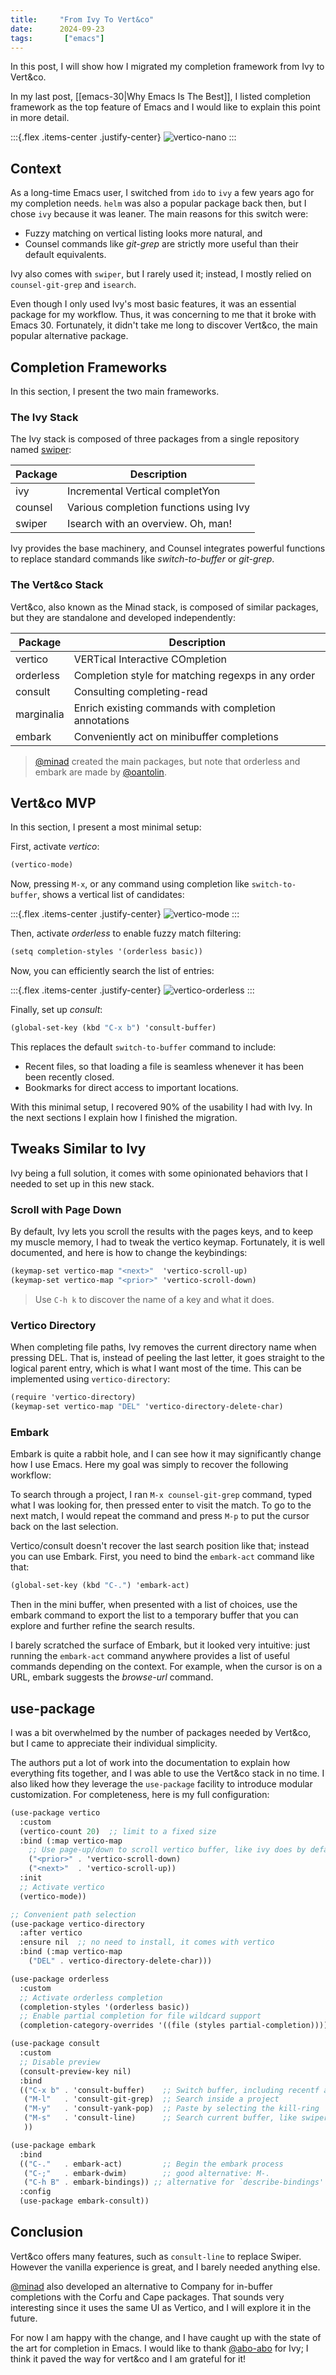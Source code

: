 ```yaml
---
title:     "From Ivy To Vert&co"
date:      2024-09-23
tags:       ["emacs"]
---
```


In this post, I will show how I migrated my completion framework from Ivy to Vert&co.

In my last post, [[emacs-30|Why Emacs Is The Best]], I listed completion framework as the top feature of Emacs and I would like to explain this point in more detail.

:::{.flex .items-center .justify-center}
![vertico-nano](media/vertico-nano.png)
:::

## Context

As a long-time Emacs user, I switched from `ido` to `ivy` a few years ago for my completion needs. `helm` was also a popular package back then, but I chose `ivy` because it was leaner. The main reasons for this switch were:

- Fuzzy matching on vertical listing looks more natural, and
- Counsel commands like *git-grep* are strictly more useful than their default equivalents.

Ivy also comes with `swiper`, but I rarely used it; instead, I mostly relied on `counsel-git-grep` and `isearch`.

Even though I only used Ivy's most basic features, it was an essential package for my workflow.
Thus, it was concerning to me that it broke with Emacs 30.
Fortunately, it didn't take me long to discover Vert&co, the main popular alternative package.


## Completion Frameworks

In this section, I present the two main frameworks.

### The Ivy Stack

The Ivy stack is composed of three packages from a single repository named [swiper](https://github.com/abo-abo/swiper):

| **Package** | **Description**                        |
|-------------|----------------------------------------|
| ivy         | Incremental Vertical completYon        |
| counsel     | Various completion functions using Ivy |
| swiper      | Isearch with an overview.  Oh, man!    |

Ivy provides the base machinery, and Counsel integrates powerful functions to replace standard commands like *switch-to-buffer* or *git-grep*.

### The Vert&co Stack

Vert&co, also known as the Minad stack, is composed of similar packages, but they are standalone and developed independently:

| **Package** | **Description**                                      |
|-------------|------------------------------------------------------|
| vertico     | VERTical Interactive COmpletion                      |
| orderless   | Completion style for matching regexps in any order   |
| consult     | Consulting completing-read                           |
| marginalia  | Enrich existing commands with completion annotations |
| embark      | Conveniently act on minibuffer completions           |

> [@minad][minad] created the main packages, but note that orderless and embark are made by [@oantolin][oantolin].

## Vert&co MVP

In this section, I present a most minimal setup:

First, activate *vertico*:
```scheme
(vertico-mode)
```

Now, pressing `M-x`, or any command using completion like `switch-to-buffer`, shows a vertical list of candidates:

:::{.flex .items-center .justify-center}
![vertico-mode](media/vertico-mode.png)
:::

Then, activate *orderless* to enable fuzzy match filtering:
```scheme
(setq completion-styles '(orderless basic))
```

Now, you can efficiently search the list of entries:

:::{.flex .items-center .justify-center}
![vertico-orderless](media/vertico-orderless.png)
:::

Finally, set up *consult*:
```scheme
(global-set-key (kbd "C-x b") 'consult-buffer)
```

This replaces the default `switch-to-buffer` command to include:

- Recent files, so that loading a file is seamless whenever it has been been recently closed.
- Bookmarks for direct access to important locations.

With this minimal setup, I recovered 90% of the usability I had with Ivy. In the next sections I explain how I finished the migration.

## Tweaks Similar to Ivy

Ivy being a full solution, it comes with some opinionated behaviors that I needed to set up in this new stack.

### Scroll with Page Down

By default, Ivy lets you scroll the results with the pages keys, and to keep my muscle memory, I had to tweak the vertico keymap.
Fortunately, it is well documented, and here is how to change the keybindings:

```scheme
(keymap-set vertico-map "<next>"  'vertico-scroll-up)
(keymap-set vertico-map "<prior>" 'vertico-scroll-down)
```

> Use `C-h k` to discover the name of a key and what it does.

### Vertico Directory

When completing file paths, Ivy removes the current directory name when pressing DEL.
That is, instead of peeling the last letter, it goes straight to the logical parent entry, which is what I want most of the time. This can be implemented using `vertico-directory`:

```scheme
(require 'vertico-directory)
(keymap-set vertico-map "DEL" 'vertico-directory-delete-char)
```

### Embark

Embark is quite a rabbit hole, and I can see how it may significantly change how I use Emacs. Here my goal was simply to recover the following workflow:

To search through a project, I ran `M-x counsel-git-grep` command, typed what I was looking for, then pressed enter to visit the match. To go to the next match, I would repeat the command and press `M-p` to put the cursor back on the last selection.

Vertico/consult doesn't recover the last search position like that; instead you can use Embark. First, you need to bind the `embark-act` command like that:

```scheme
(global-set-key (kbd "C-.") 'embark-act)
```

Then in the mini buffer, when presented with a list of choices, use the embark command to export the list to a temporary buffer that you can explore and further refine the search results.

I barely scratched the surface of Embark, but it looked very intuitive: just running the `embark-act` command anywhere provides a list of useful commands depending on the context. For example, when the cursor is on a URL, embark suggests the *browse-url* command.

## use-package

I was a bit overwhelmed by the number of packages needed by Vert&co, but I came to appreciate their individual simplicity.

The authors put a lot of work into the documentation to explain how everything fits together, and I was able to use the Vert&co stack in no time. I also liked how they leverage the `use-package` facility to introduce modular customization. For completeness, here is my full configuration:

```scheme
(use-package vertico
  :custom
  (vertico-count 20)  ;; limit to a fixed size
  :bind (:map vertico-map
    ;; Use page-up/down to scroll vertico buffer, like ivy does by default.
    ("<prior>" . 'vertico-scroll-down)
    ("<next>"  . 'vertico-scroll-up))
  :init
  ;; Activate vertico
  (vertico-mode))

;; Convenient path selection
(use-package vertico-directory
  :after vertico
  :ensure nil  ;; no need to install, it comes with vertico
  :bind (:map vertico-map
    ("DEL" . vertico-directory-delete-char)))

(use-package orderless
  :custom
  ;; Activate orderless completion
  (completion-styles '(orderless basic))
  ;; Enable partial completion for file wildcard support
  (completion-category-overrides '((file (styles partial-completion)))))

(use-package consult
  :custom
  ;; Disable preview
  (consult-preview-key nil)
  :bind
  (("C-x b" . 'consult-buffer)    ;; Switch buffer, including recentf and bookmarks
   ("M-l"   . 'consult-git-grep)  ;; Search inside a project
   ("M-y"   . 'consult-yank-pop)  ;; Paste by selecting the kill-ring
   ("M-s"   . 'consult-line)      ;; Search current buffer, like swiper
   ))

(use-package embark
  :bind
  (("C-."   . embark-act)         ;; Begin the embark process
   ("C-;"   . embark-dwim)        ;; good alternative: M-.
   ("C-h B" . embark-bindings)) ;; alternative for `describe-bindings'
  :config
  (use-package embark-consult))
```


## Conclusion

Vert&co offers many features, such as `consult-line` to replace Swiper. However the vanilla experience is great, and I barely needed anything else.

[@minad][minad] also developed an alternative to Company for in-buffer completions with the Corfu and Cape packages. That sounds very interesting since it uses the same UI as Vertico, and I will explore it in the future.

For now I am happy with the change, and I have caught up with the state of the art for completion in Emacs. I would like to thank [@abo-abo][abo] for Ivy; I think it paved the way for vert&co and I am grateful for it!

[abo]: https://github.com/abo-abo
[minad]: https://github.com/minad
[oantolin]: https://github.com/oantolin
